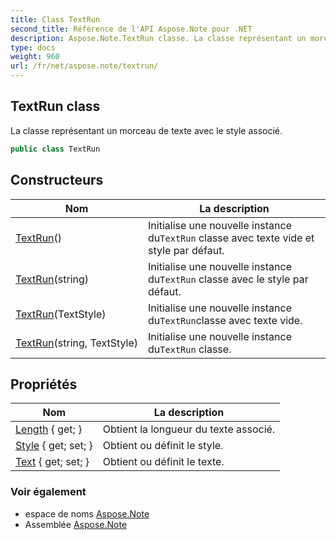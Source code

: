 ```yaml
---
title: Class TextRun
second_title: Référence de l'API Aspose.Note pour .NET
description: Aspose.Note.TextRun classe. La classe représentant un morceau de texte avec le style associé.
type: docs
weight: 960
url: /fr/net/aspose.note/textrun/
---
```

## TextRun class

La classe représentant un morceau de texte avec le style associé.

```csharp
public class TextRun
```

## Constructeurs

| Nom | La description |
| --- | --- |
| [TextRun](textrun/#constructor)() | Initialise une nouvelle instance du`TextRun` classe avec texte vide et style par défaut. |
| [TextRun](textrun/#constructor_2)(string) | Initialise une nouvelle instance du`TextRun` classe avec le style par défaut. |
| [TextRun](textrun/#constructor_1)(TextStyle) | Initialise une nouvelle instance du`TextRun`classe avec texte vide. |
| [TextRun](textrun/#constructor_3)(string, TextStyle) | Initialise une nouvelle instance du`TextRun` classe. |

## Propriétés

| Nom | La description |
| --- | --- |
| [Length](../../aspose.note/textrun/length/) { get; } | Obtient la longueur du texte associé. |
| [Style](../../aspose.note/textrun/style/) { get; set; } | Obtient ou définit le style. |
| [Text](../../aspose.note/textrun/text/) { get; set; } | Obtient ou définit le texte. |

### Voir également

* espace de noms [Aspose.Note](../../aspose.note/)
* Assemblée [Aspose.Note](../../)


